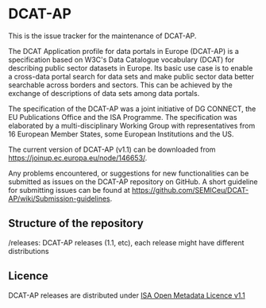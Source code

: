 # DCAT-AP

This is the issue tracker for the maintenance of DCAT-AP.

The DCAT Application profile for data portals in Europe (DCAT-AP) is a specification based on W3C's Data Catalogue vocabulary (DCAT) for describing public sector datasets in Europe. Its basic use case is to enable a cross-data portal search for data sets and make public sector data better searchable across borders and sectors. This can be achieved by the exchange of descriptions of data sets among data portals.

The specification of the DCAT-AP was a joint initiative of DG CONNECT, the EU Publications Office and the ISA Programme. The specification was elaborated by a multi-disciplinary Working Group with representatives from 16 European Member States, some European Institutions and the US.

The current version of DCAT-AP (v1.1) can be downloaded from https://joinup.ec.europa.eu/node/146653/.

Any problems encountered, or suggestions for new functionalities can be submitted as issues on the DCAT-AP repository on GitHub. A short guideline for submitting issues can be found at https://github.com/SEMICeu/DCAT-AP/wiki/Submission-guidelines.

## Structure of the repository

/releases: DCAT-AP releases (1.1, etc), each release might have different distributions

## Licence

DCAT-AP releases are distributed under [ISA Open Metadata Licence v1.1](https://joinup.ec.europa.eu/licence/isa-open-metadata-licence-v11)